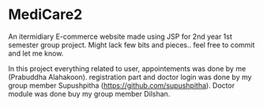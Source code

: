# MediCare2
An itermidiary E-commerce website made using JSP for 2nd year 1st semester group project. Might lack few bits and pieces.. feel free to commit and let me know.


In this project everything related to user, appointements was done by me (Prabuddha Alahakoon).
registration part and doctor login was done by my group member Supushpitha (https://github.com/supushpitha). 
Doctor module was done buy my group member Dilshan.
